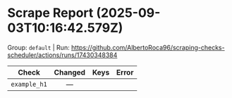 # Scrape Report (2025-09-03T10:16:42.579Z)

Group: `default`  |  Run: https://github.com/AlbertoRoca96/scraping-checks-scheduler/actions/runs/17430348384

| Check | Changed | Keys | Error |
|---|:---:|:--|:--|
| `example_h1` | — |  |  |
